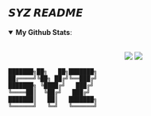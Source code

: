 ## 𝙎𝙔𝙕 𝙍𝙀𝘼𝘿𝙈𝙀
<details open>
 <summary><b>My Github Stats</b>: </summary>
<br>
<p align = "center">
  <img src = "https://github-readme-stats.vercel.app/api?username=7od&show_icons=true&theme=midnight-purple&line_height=40">
  <img src = "https://github-readme-stats.vercel.app/api/top-langs/?username=7od&layout=default&theme=midnight-purple&line_height=25">
</p>
</details>

```
███████╗██╗   ██╗███████╗
██╔════╝╚██╗ ██╔╝╚══███╔╝
███████╗ ╚████╔╝   ███╔╝ 
╚════██║  ╚██╔╝   ███╔╝  
███████║   ██║   ███████╗
╚══════╝   ╚═╝   ╚══════╝
```
